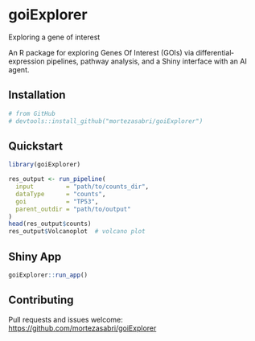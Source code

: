 # goiExplorer
Exploring a gene of interest

An R package for exploring Genes Of Interest (GOIs) via differential‐expression pipelines, pathway analysis, and a Shiny interface with an AI agent.

## Installation

```r
# from GitHub
# devtools::install_github("mortezasabri/goiExplorer")
```

## Quickstart

```r
library(goiExplorer)

res_output <- run_pipeline(
  input         = "path/to/counts_dir",
  dataType      = "counts",
  goi           = "TP53",
  parent_outdir = "path/to/output"
)
head(res_output$counts)
res_output$Volcanoplot  # volcano plot
```

## Shiny App

```r
goiExplorer::run_app()
```

## Contributing

Pull requests and issues welcome:
https://github.com/mortezasabri/goiExplorer